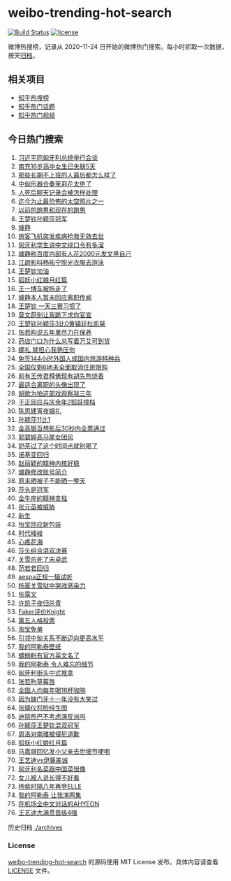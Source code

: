 # weibo-trending-hot-search

[![Build Status](https://github.com/justjavac/weibo-trending-hot-search/workflows/ci/badge.svg?branch=master)](https://github.com/justjavac/weibo-trending-hot-search/actions)
[![license](https://img.shields.io/github/license/justjavac/weibo-trending-hot-search)](https://github.com/justjavac/weibo-trending-hot-search/blob/master/LICENSE)

微博热搜榜，记录从 2020-11-24 日开始的微博热门搜索。每小时抓取一次数据，按天[归档](./archives)。

## 相关项目

- [知乎热搜榜](https://github.com/justjavac/zhihu-trending-top-search)
- [知乎热门话题](https://github.com/justjavac/zhihu-trending-hot-questions)
- [知乎热门视频](https://github.com/justjavac/zhihu-trending-hot-video)

## 今日热门搜索

<!-- BEGIN -->
<!-- 最后更新时间 Fri May 10 2024 06:14:13 GMT+0800 (China Standard Time) -->

1. [习近平同匈牙利总统举行会谈](https://s.weibo.com//weibo?q=%23%E4%B9%A0%E8%BF%91%E5%B9%B3%E5%90%8C%E5%8C%88%E7%89%99%E5%88%A9%E6%80%BB%E7%BB%9F%E4%B8%BE%E8%A1%8C%E4%BC%9A%E8%B0%88%23&Refer=new_time)
1. [南充16岁高中女生已失联5天](https://s.weibo.com//weibo?q=%23%E5%8D%97%E5%85%8516%E5%B2%81%E9%AB%98%E4%B8%AD%E5%A5%B3%E7%94%9F%E5%B7%B2%E5%A4%B1%E8%81%945%E5%A4%A9%23&t=31&band_rank=31&Refer=top)
1. [那些长期不上班的人最后都怎么样了](https://s.weibo.com//weibo?q=%23%E9%82%A3%E4%BA%9B%E9%95%BF%E6%9C%9F%E4%B8%8D%E4%B8%8A%E7%8F%AD%E7%9A%84%E4%BA%BA%E6%9C%80%E5%90%8E%E9%83%BD%E6%80%8E%E4%B9%88%E6%A0%B7%E4%BA%86%23&t=31&band_rank=11&Refer=top)
1. [中匈乐器合奏茉莉花太绝了](https://s.weibo.com//weibo?q=%23%E4%B8%AD%E5%8C%88%E4%B9%90%E5%99%A8%E5%90%88%E5%A5%8F%E8%8C%89%E8%8E%89%E8%8A%B1%E5%A4%AA%E7%BB%9D%E4%BA%86%23&t=31&band_rank=3&Refer=top)
1. [人死后聊天记录会被怎样处理](https://s.weibo.com//weibo?q=%23%E4%BA%BA%E6%AD%BB%E5%90%8E%E8%81%8A%E5%A4%A9%E8%AE%B0%E5%BD%95%E4%BC%9A%E8%A2%AB%E6%80%8E%E6%A0%B7%E5%A4%84%E7%90%86%23&t=31&band_rank=4&Refer=top)
1. [迄今为止最恐怖的太空照片之一](https://s.weibo.com//weibo?q=%E8%BF%84%E4%BB%8A%E4%B8%BA%E6%AD%A2%E6%9C%80%E6%81%90%E6%80%96%E7%9A%84%E5%A4%AA%E7%A9%BA%E7%85%A7%E7%89%87%E4%B9%8B%E4%B8%80&t=31&band_rank=1&Refer=top)
1. [以前的跑男和现在的跑男](https://s.weibo.com//weibo?q=%23%E4%BB%A5%E5%89%8D%E7%9A%84%E8%B7%91%E7%94%B7%E5%92%8C%E7%8E%B0%E5%9C%A8%E7%9A%84%E8%B7%91%E7%94%B7%23&t=31&band_rank=28&Refer=top)
1. [王楚钦孙颖莎冠军](https://s.weibo.com//weibo?q=%23%E7%8E%8B%E6%A5%9A%E9%92%A6%E5%AD%99%E9%A2%96%E8%8E%8E%E5%86%A0%E5%86%9B%23&t=31&band_rank=1&Refer=top)
1. [璩静](https://s.weibo.com//weibo?q=%E7%92%A9%E9%9D%99&t=31&band_rank=19&Refer=top)
1. [旅客飞机突发疾病抢救无效去世](https://s.weibo.com//weibo?q=%23%E6%97%85%E5%AE%A2%E9%A3%9E%E6%9C%BA%E7%AA%81%E5%8F%91%E7%96%BE%E7%97%85%E6%8A%A2%E6%95%91%E6%97%A0%E6%95%88%E5%8E%BB%E4%B8%96%23&t=31&band_rank=17&Refer=top)
1. [匈牙利学生说中文绕口令有多溜](https://s.weibo.com//weibo?q=%23%E5%8C%88%E7%89%99%E5%88%A9%E5%AD%A6%E7%94%9F%E8%AF%B4%E4%B8%AD%E6%96%87%E7%BB%95%E5%8F%A3%E4%BB%A4%E6%9C%89%E5%A4%9A%E6%BA%9C%23&t=31&band_rank=10&Refer=top)
1. [璩静称百度内部有人花2000元发文黑自己](https://s.weibo.com//weibo?q=%23%E7%92%A9%E9%9D%99%E7%A7%B0%E7%99%BE%E5%BA%A6%E5%86%85%E9%83%A8%E6%9C%89%E4%BA%BA%E8%8A%B12000%E5%85%83%E5%8F%91%E6%96%87%E9%BB%91%E8%87%AA%E5%B7%B1%23&t=31&band_rank=28&Refer=top)
1. [江疏影叫杨祐宁脱光衣服去游泳](https://s.weibo.com//weibo?q=%23%E6%B1%9F%E7%96%8F%E5%BD%B1%E5%8F%AB%E6%9D%A8%E7%A5%90%E5%AE%81%E8%84%B1%E5%85%89%E8%A1%A3%E6%9C%8D%E5%8E%BB%E6%B8%B8%E6%B3%B3%23&t=31&band_rank=12&Refer=top)
1. [王楚钦加油](https://s.weibo.com//weibo?q=%23%E7%8E%8B%E6%A5%9A%E9%92%A6%E5%8A%A0%E6%B2%B9%23&t=31&band_rank=17&Refer=top)
1. [狐妖小红娘月红篇](https://s.weibo.com//weibo?q=%E7%8B%90%E5%A6%96%E5%B0%8F%E7%BA%A2%E5%A8%98%E6%9C%88%E7%BA%A2%E7%AF%87&t=31&band_rank=19&Refer=top)
1. [王一博车被拖走了](https://s.weibo.com//weibo?q=%23%E7%8E%8B%E4%B8%80%E5%8D%9A%E8%BD%A6%E8%A2%AB%E6%8B%96%E8%B5%B0%E4%BA%86%23&t=31&band_rank=12&Refer=top)
1. [璩静本人暂未回应离职传闻](https://s.weibo.com//weibo?q=%23%E7%92%A9%E9%9D%99%E6%9C%AC%E4%BA%BA%E6%9A%82%E6%9C%AA%E5%9B%9E%E5%BA%94%E7%A6%BB%E8%81%8C%E4%BC%A0%E9%97%BB%23&t=31&band_rank=25&Refer=top)
1. [王楚钦 一天三赛习惯了](https://s.weibo.com//weibo?q=%E7%8E%8B%E6%A5%9A%E9%92%A6%20%E4%B8%80%E5%A4%A9%E4%B8%89%E8%B5%9B%E4%B9%A0%E6%83%AF%E4%BA%86&t=31&band_rank=18&Refer=top)
1. [莫文蔚别让我跪下求你官宣](https://s.weibo.com//weibo?q=%23%E8%8E%AB%E6%96%87%E8%94%9A%E5%88%AB%E8%AE%A9%E6%88%91%E8%B7%AA%E4%B8%8B%E6%B1%82%E4%BD%A0%E5%AE%98%E5%AE%A3%23&t=31&band_rank=47&Refer=top)
1. [王楚钦孙颖莎3比0黄镇廷杜凯琹](https://s.weibo.com//weibo?q=%23%E7%8E%8B%E6%A5%9A%E9%92%A6%E5%AD%99%E9%A2%96%E8%8E%8E3%E6%AF%940%E9%BB%84%E9%95%87%E5%BB%B7%E6%9D%9C%E5%87%AF%E7%90%B9%23&t=31&band_rank=28&Refer=top)
1. [张若昀说五年里尽力在保养](https://s.weibo.com//weibo?q=%23%E5%BC%A0%E8%8B%A5%E6%98%80%E8%AF%B4%E4%BA%94%E5%B9%B4%E9%87%8C%E5%B0%BD%E5%8A%9B%E5%9C%A8%E4%BF%9D%E5%85%BB%23&t=31&band_rank=15&Refer=top)
1. [药店门口为什么总写着万艾可到货](https://s.weibo.com//weibo?q=%23%E8%8D%AF%E5%BA%97%E9%97%A8%E5%8F%A3%E4%B8%BA%E4%BB%80%E4%B9%88%E6%80%BB%E5%86%99%E7%9D%80%E4%B8%87%E8%89%BE%E5%8F%AF%E5%88%B0%E8%B4%A7%23&t=31&band_rank=26&Refer=top)
1. [娜扎 就担心我艳压你](https://s.weibo.com//weibo?q=%E5%A8%9C%E6%89%8E%20%E5%B0%B1%E6%8B%85%E5%BF%83%E6%88%91%E8%89%B3%E5%8E%8B%E4%BD%A0&t=31&band_rank=22&Refer=top)
1. [免签144小时外国人成国内旅游特种兵](https://s.weibo.com//weibo?q=%23%E5%85%8D%E7%AD%BE144%E5%B0%8F%E6%97%B6%E5%A4%96%E5%9B%BD%E4%BA%BA%E6%88%90%E5%9B%BD%E5%86%85%E6%97%85%E6%B8%B8%E7%89%B9%E7%A7%8D%E5%85%B5%23&t=31&band_rank=25&Refer=top)
1. [全国仅剩6地未全面取消住房限购](https://s.weibo.com//weibo?q=%23%E5%85%A8%E5%9B%BD%E4%BB%85%E5%89%A96%E5%9C%B0%E6%9C%AA%E5%85%A8%E9%9D%A2%E5%8F%96%E6%B6%88%E4%BD%8F%E6%88%BF%E9%99%90%E8%B4%AD%23&t=31&band_rank=6&Refer=top)
1. [前有王传君拜佛现有胡先煦烧香](https://s.weibo.com//weibo?q=%23%E5%89%8D%E6%9C%89%E7%8E%8B%E4%BC%A0%E5%90%9B%E6%8B%9C%E4%BD%9B%E7%8E%B0%E6%9C%89%E8%83%A1%E5%85%88%E7%85%A6%E7%83%A7%E9%A6%99%23&t=31&band_rank=34&Refer=top)
1. [最适合离职的头像出现了](https://s.weibo.com//weibo?q=%E6%9C%80%E9%80%82%E5%90%88%E7%A6%BB%E8%81%8C%E7%9A%84%E5%A4%B4%E5%83%8F%E5%87%BA%E7%8E%B0%E4%BA%86&t=31&band_rank=23&Refer=top)
1. [胡歌为拍这部戏观察我三年](https://s.weibo.com//weibo?q=%E8%83%A1%E6%AD%8C%E4%B8%BA%E6%8B%8D%E8%BF%99%E9%83%A8%E6%88%8F%E8%A7%82%E5%AF%9F%E6%88%91%E4%B8%89%E5%B9%B4&t=31&band_rank=39&Refer=top)
1. [于正回应与庆余年2狐妖撞档](https://s.weibo.com//weibo?q=%23%E4%BA%8E%E6%AD%A3%E5%9B%9E%E5%BA%94%E4%B8%8E%E5%BA%86%E4%BD%99%E5%B9%B42%E7%8B%90%E5%A6%96%E6%92%9E%E6%A1%A3%23&t=31&band_rank=8&Refer=top)
1. [陈思建宵夜婚礼](https://s.weibo.com//weibo?q=%E9%99%88%E6%80%9D%E5%BB%BA%E5%AE%B5%E5%A4%9C%E5%A9%9A%E7%A4%BC&t=31&band_rank=13&Refer=top)
1. [孙颖莎11比1](https://s.weibo.com//weibo?q=%23%E5%AD%99%E9%A2%96%E8%8E%8E11%E6%AF%941%23&t=31&band_rank=9&Refer=top)
1. [金高银百想影后30秒内全票通过](https://s.weibo.com//weibo?q=%23%E9%87%91%E9%AB%98%E9%93%B6%E7%99%BE%E6%83%B3%E5%BD%B1%E5%90%8E30%E7%A7%92%E5%86%85%E5%85%A8%E7%A5%A8%E9%80%9A%E8%BF%87%23&t=31&band_rank=31&Refer=top)
1. [郭碧婷高马尾女团风](https://s.weibo.com//weibo?q=%23%E9%83%AD%E7%A2%A7%E5%A9%B7%E9%AB%98%E9%A9%AC%E5%B0%BE%E5%A5%B3%E5%9B%A2%E9%A3%8E%23&t=31&band_rank=27&Refer=top)
1. [奶茶过了这个时间点就别喝了](https://s.weibo.com//weibo?q=%23%E5%A5%B6%E8%8C%B6%E8%BF%87%E4%BA%86%E8%BF%99%E4%B8%AA%E6%97%B6%E9%97%B4%E7%82%B9%E5%B0%B1%E5%88%AB%E5%96%9D%E4%BA%86%23&t=31&band_rank=23&Refer=top)
1. [诺基亚回归](https://s.weibo.com//weibo?q=%E8%AF%BA%E5%9F%BA%E4%BA%9A%E5%9B%9E%E5%BD%92&t=31&band_rank=2&Refer=top)
1. [赵丽颖的精神内核好稳](https://s.weibo.com//weibo?q=%E8%B5%B5%E4%B8%BD%E9%A2%96%E7%9A%84%E7%B2%BE%E7%A5%9E%E5%86%85%E6%A0%B8%E5%A5%BD%E7%A8%B3&t=31&band_rank=24&Refer=top)
1. [璩静修改账号简介](https://s.weibo.com//weibo?q=%23%E7%92%A9%E9%9D%99%E4%BF%AE%E6%94%B9%E8%B4%A6%E5%8F%B7%E7%AE%80%E4%BB%8B%23&t=31&band_rank=35&Refer=top)
1. [原来晒被子不能晒一整天](https://s.weibo.com//weibo?q=%23%E5%8E%9F%E6%9D%A5%E6%99%92%E8%A2%AB%E5%AD%90%E4%B8%8D%E8%83%BD%E6%99%92%E4%B8%80%E6%95%B4%E5%A4%A9%23&t=31&band_rank=42&Refer=top)
1. [莎头是冠军](https://s.weibo.com//weibo?q=%23%E8%8E%8E%E5%A4%B4%E6%98%AF%E5%86%A0%E5%86%9B%23&t=31&band_rank=27&Refer=top)
1. [金牛座的精神支柱](https://s.weibo.com//weibo?q=%23%E9%87%91%E7%89%9B%E5%BA%A7%E7%9A%84%E7%B2%BE%E7%A5%9E%E6%94%AF%E6%9F%B1%23&t=31&band_rank=24&Refer=top)
1. [张元英被威胁](https://s.weibo.com//weibo?q=%23%E5%BC%A0%E5%85%83%E8%8B%B1%E8%A2%AB%E5%A8%81%E8%83%81%23&t=31&band_rank=16&Refer=top)
1. [新生](https://s.weibo.com//weibo?q=%E6%96%B0%E7%94%9F&t=31&band_rank=32&Refer=top)
1. [怡宝回应新包装](https://s.weibo.com//weibo?q=%23%E6%80%A1%E5%AE%9D%E5%9B%9E%E5%BA%94%E6%96%B0%E5%8C%85%E8%A3%85%23&t=31&band_rank=30&Refer=top)
1. [时代峰峻](https://s.weibo.com//weibo?q=%E6%97%B6%E4%BB%A3%E5%B3%B0%E5%B3%BB&t=31&band_rank=21&Refer=top)
1. [心疼花海](https://s.weibo.com//weibo?q=%E5%BF%83%E7%96%BC%E8%8A%B1%E6%B5%B7&t=31&band_rank=5&Refer=top)
1. [莎头组合混双决赛](https://s.weibo.com//weibo?q=%23%E8%8E%8E%E5%A4%B4%E7%BB%84%E5%90%88%E6%B7%B7%E5%8F%8C%E5%86%B3%E8%B5%9B%23&t=31&band_rank=44&Refer=top)
1. [关雪杀死了宋卓武](https://s.weibo.com//weibo?q=%23%E5%85%B3%E9%9B%AA%E6%9D%80%E6%AD%BB%E4%BA%86%E5%AE%8B%E5%8D%93%E6%AD%A6%23&t=31&band_rank=40&Refer=top)
1. [范若若回归](https://s.weibo.com//weibo?q=%23%E8%8C%83%E8%8B%A5%E8%8B%A5%E5%9B%9E%E5%BD%92%23&t=31&band_rank=44&Refer=top)
1. [aespa正规一辑试听](https://s.weibo.com//weibo?q=%23aespa%E6%AD%A3%E8%A7%84%E4%B8%80%E8%BE%91%E8%AF%95%E5%90%AC%23&t=31&band_rank=35&Refer=top)
1. [杨幂关雪狱中哭戏感染力](https://s.weibo.com//weibo?q=%23%E6%9D%A8%E5%B9%82%E5%85%B3%E9%9B%AA%E7%8B%B1%E4%B8%AD%E5%93%AD%E6%88%8F%E6%84%9F%E6%9F%93%E5%8A%9B%23&t=31&band_rank=9&Refer=top)
1. [张露文](https://s.weibo.com//weibo?q=%E5%BC%A0%E9%9C%B2%E6%96%87&t=31&band_rank=33&Refer=top)
1. [许凯子夜归杀青](https://s.weibo.com//weibo?q=%23%E8%AE%B8%E5%87%AF%E5%AD%90%E5%A4%9C%E5%BD%92%E6%9D%80%E9%9D%92%23&t=31&band_rank=45&Refer=top)
1. [Faker评价Knight](https://s.weibo.com//weibo?q=%23Faker%E8%AF%84%E4%BB%B7Knight%23&t=31&band_rank=36&Refer=top)
1. [第五人格投票](https://s.weibo.com//weibo?q=%E7%AC%AC%E4%BA%94%E4%BA%BA%E6%A0%BC%E6%8A%95%E7%A5%A8&t=31&band_rank=42&Refer=top)
1. [淘宝免单](https://s.weibo.com//weibo?q=%E6%B7%98%E5%AE%9D%E5%85%8D%E5%8D%95&t=31&band_rank=37&Refer=top)
1. [引领中匈关系不断迈向更高水平](https://s.weibo.com//weibo?q=%23%E5%BC%95%E9%A2%86%E4%B8%AD%E5%8C%88%E5%85%B3%E7%B3%BB%E4%B8%8D%E6%96%AD%E8%BF%88%E5%90%91%E6%9B%B4%E9%AB%98%E6%B0%B4%E5%B9%B3%23&Refer=new_time)
1. [我的阿勒泰壁纸](https://s.weibo.com//weibo?q=%E6%88%91%E7%9A%84%E9%98%BF%E5%8B%92%E6%B3%B0%E5%A3%81%E7%BA%B8&t=31&band_rank=29&Refer=top)
1. [螺蛳粉有官方英文名了](https://s.weibo.com//weibo?q=%23%E8%9E%BA%E8%9B%B3%E7%B2%89%E6%9C%89%E5%AE%98%E6%96%B9%E8%8B%B1%E6%96%87%E5%90%8D%E4%BA%86%23&t=31&band_rank=47&Refer=top)
1. [我的阿勒泰 令人难忘的细节](https://s.weibo.com//weibo?q=%E6%88%91%E7%9A%84%E9%98%BF%E5%8B%92%E6%B3%B0%20%E4%BB%A4%E4%BA%BA%E9%9A%BE%E5%BF%98%E7%9A%84%E7%BB%86%E8%8A%82&t=31&band_rank=7&Refer=top)
1. [匈牙利街头中式推拿](https://s.weibo.com//weibo?q=%23%E5%8C%88%E7%89%99%E5%88%A9%E8%A1%97%E5%A4%B4%E4%B8%AD%E5%BC%8F%E6%8E%A8%E6%8B%BF%23&t=31&band_rank=3&Refer=top)
1. [张若昀草莓唇](https://s.weibo.com//weibo?q=%23%E5%BC%A0%E8%8B%A5%E6%98%80%E8%8D%89%E8%8E%93%E5%94%87%23&t=31&band_rank=44&Refer=top)
1. [全国人均每年喝16杯咖啡](https://s.weibo.com//weibo?q=%23%E5%85%A8%E5%9B%BD%E4%BA%BA%E5%9D%87%E6%AF%8F%E5%B9%B4%E5%96%9D16%E6%9D%AF%E5%92%96%E5%95%A1%23&t=31&band_rank=46&Refer=top)
1. [因为缺门牙十一年没有大笑过](https://s.weibo.com//weibo?q=%23%E5%9B%A0%E4%B8%BA%E7%BC%BA%E9%97%A8%E7%89%99%E5%8D%81%E4%B8%80%E5%B9%B4%E6%B2%A1%E6%9C%89%E5%A4%A7%E7%AC%91%E8%BF%87%23&t=31&band_rank=14&Refer=top)
1. [张婧仪怼脸纯生图](https://s.weibo.com//weibo?q=%23%E5%BC%A0%E5%A9%A7%E4%BB%AA%E6%80%BC%E8%84%B8%E7%BA%AF%E7%94%9F%E5%9B%BE%23&t=31&band_rank=43&Refer=top)
1. [迪丽热巴不考虑演反派吗](https://s.weibo.com//weibo?q=%23%E8%BF%AA%E4%B8%BD%E7%83%AD%E5%B7%B4%E4%B8%8D%E8%80%83%E8%99%91%E6%BC%94%E5%8F%8D%E6%B4%BE%E5%90%97%23&t=31&band_rank=41&Refer=top)
1. [孙颖莎王楚钦混双冠军](https://s.weibo.com//weibo?q=%23%E5%AD%99%E9%A2%96%E8%8E%8E%E7%8E%8B%E6%A5%9A%E9%92%A6%E6%B7%B7%E5%8F%8C%E5%86%A0%E5%86%9B%23&t=31&band_rank=23&Refer=top)
1. [周洛对南雅被侵犯道歉](https://s.weibo.com//weibo?q=%23%E5%91%A8%E6%B4%9B%E5%AF%B9%E5%8D%97%E9%9B%85%E8%A2%AB%E4%BE%B5%E7%8A%AF%E9%81%93%E6%AD%89%23&t=31&band_rank=31&Refer=top)
1. [狐妖小红娘红月篇](https://s.weibo.com//weibo?q=%23%E7%8B%90%E5%A6%96%E5%B0%8F%E7%BA%A2%E5%A8%98%E7%BA%A2%E6%9C%88%E7%AF%87%23&t=31&band_rank=20&Refer=top)
1. [马嘉祺回忆发小父亲去世细节哽咽](https://s.weibo.com//weibo?q=%23%E9%A9%AC%E5%98%89%E7%A5%BA%E5%9B%9E%E5%BF%86%E5%8F%91%E5%B0%8F%E7%88%B6%E4%BA%B2%E5%8E%BB%E4%B8%96%E7%BB%86%E8%8A%82%E5%93%BD%E5%92%BD%23&t=31&band_rank=34&Refer=top)
1. [王艺迪vs伊藤美诚](https://s.weibo.com//weibo?q=%E7%8E%8B%E8%89%BA%E8%BF%AAvs%E4%BC%8A%E8%97%A4%E7%BE%8E%E8%AF%9A&t=31&band_rank=35&Refer=top)
1. [匈牙利名菜跟中国菜很像](https://s.weibo.com//weibo?q=%23%E5%8C%88%E7%89%99%E5%88%A9%E5%90%8D%E8%8F%9C%E8%B7%9F%E4%B8%AD%E5%9B%BD%E8%8F%9C%E5%BE%88%E5%83%8F%23&t=31&band_rank=36&Refer=top)
1. [女儿被人说长得不好看](https://s.weibo.com//weibo?q=%E5%A5%B3%E5%84%BF%E8%A2%AB%E4%BA%BA%E8%AF%B4%E9%95%BF%E5%BE%97%E4%B8%8D%E5%A5%BD%E7%9C%8B&t=31&band_rank=38&Refer=top)
1. [杨紫时隔八年再登ELLE](https://s.weibo.com//weibo?q=%23%E6%9D%A8%E7%B4%AB%E6%97%B6%E9%9A%94%E5%85%AB%E5%B9%B4%E5%86%8D%E7%99%BBELLE%23&t=31&band_rank=45&Refer=top)
1. [我的阿勒泰 让我演两集](https://s.weibo.com//weibo?q=%E6%88%91%E7%9A%84%E9%98%BF%E5%8B%92%E6%B3%B0%20%E8%AE%A9%E6%88%91%E6%BC%94%E4%B8%A4%E9%9B%86&t=31&band_rank=48&Refer=top)
1. [在机场全中文对话的AHYEON](https://s.weibo.com//weibo?q=%23%E5%9C%A8%E6%9C%BA%E5%9C%BA%E5%85%A8%E4%B8%AD%E6%96%87%E5%AF%B9%E8%AF%9D%E7%9A%84AHYEON%23&t=31&band_rank=49&Refer=top)
1. [王艺迪大满贯晋级4强](https://s.weibo.com//weibo?q=%23%E7%8E%8B%E8%89%BA%E8%BF%AA%E5%A4%A7%E6%BB%A1%E8%B4%AF%E6%99%8B%E7%BA%A74%E5%BC%BA%23&t=31&band_rank=50&Refer=top)

<!-- END -->

历史归档 [./archives](./archives)

### License

[weibo-trending-hot-search](https://github.com/justjavac/weibo-trending-hot-search) 的源码使用 MIT License
发布。具体内容请查看 [LICENSE](./LICENSE) 文件。
